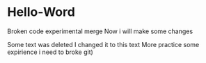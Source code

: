 # Hello-Word
Broken code
experimental merge
Now i will make some changes

Some text was deleted
I changed it to this text
More practice
some expirience
i need to broke git)

